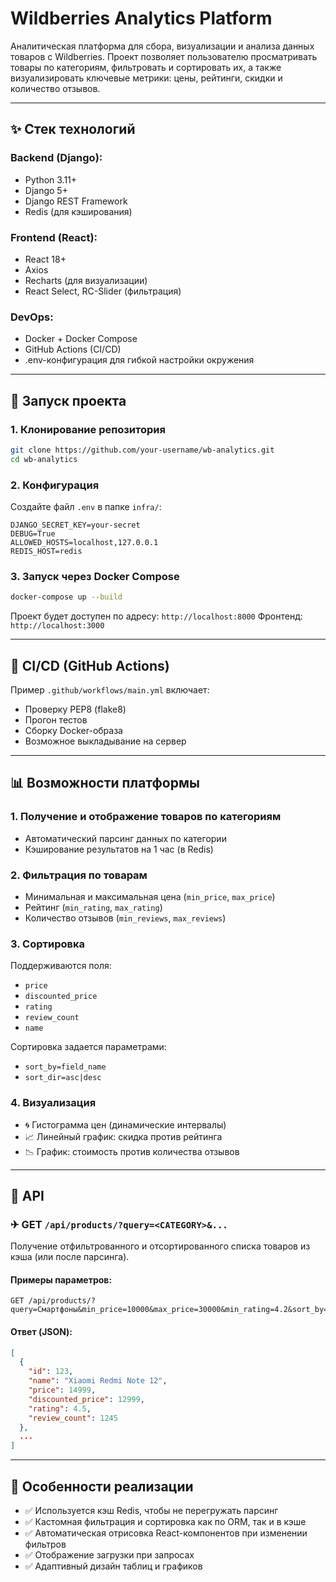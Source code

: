# Wildberries Analytics Platform

Аналитическая платформа для сбора, визуализации и анализа данных товаров с Wildberries. Проект позволяет пользователю просматривать товары по категориям, фильтровать и сортировать их, а также визуализировать ключевые метрики: цены, рейтинги, скидки и количество отзывов.

---

## ✨ Стек технологий

### Backend (Django):

* Python 3.11+
* Django 5+
* Django REST Framework
* Redis (для кэширования)

### Frontend (React):

* React 18+
* Axios
* Recharts (для визуализации)
* React Select, RC-Slider (фильтрация)

### DevOps:

* Docker + Docker Compose
* GitHub Actions (CI/CD)
* .env-конфигурация для гибкой настройки окружения

---

## 🚀 Запуск проекта

### 1. Клонирование репозитория

```bash
git clone https://github.com/your-username/wb-analytics.git
cd wb-analytics
```

### 2. Конфигурация

Создайте файл `.env` в папке `infra/`:

```env
DJANGO_SECRET_KEY=your-secret
DEBUG=True
ALLOWED_HOSTS=localhost,127.0.0.1
REDIS_HOST=redis
```

### 3. Запуск через Docker Compose

```bash
docker-compose up --build
```

Проект будет доступен по адресу: `http://localhost:8000`
Фронтенд: `http://localhost:3000`

---

## 🔧 CI/CD (GitHub Actions)

Пример `.github/workflows/main.yml` включает:

* Проверку PEP8 (flake8)
* Прогон тестов
* Сборку Docker-образа
* Возможное выкладывание на сервер

---

## 📊 Возможности платформы

### 1. Получение и отображение товаров по категориям

* Автоматический парсинг данных по категории
* Кэширование результатов на 1 час (в Redis)

### 2. Фильтрация по товарам

* Минимальная и максимальная цена (`min_price`, `max_price`)
* Рейтинг (`min_rating`, `max_rating`)
* Количество отзывов (`min_reviews`, `max_reviews`)

### 3. Сортировка

Поддерживаются поля:

* `price`
* `discounted_price`
* `rating`
* `review_count`
* `name`

Сортировка задается параметрами:

* `sort_by=field_name`
* `sort_dir=asc|desc`

### 4. Визуализация

* 🌀 Гистограмма цен (динамические интервалы)
* 📈 Линейный график: скидка против рейтинга
* 📉 График: стоимость против количества отзывов

---

## 🔐 API

### ✈ GET `/api/products/?query=<CATEGORY>&...`

Получение отфильтрованного и отсортированного списка товаров из кэша (или после парсинга).

#### Примеры параметров:

```http
GET /api/products/?query=Смартфоны&min_price=10000&max_price=30000&min_rating=4.2&sort_by=price&sort_dir=asc
```

#### Ответ (JSON):

```json
[
  {
    "id": 123,
    "name": "Xiaomi Redmi Note 12",
    "price": 14999,
    "discounted_price": 12999,
    "rating": 4.5,
    "review_count": 1245
  },
  ...
]
```

---

## 🌟 Особенности реализации

* ✅ Используется кэш Redis, чтобы не перегружать парсинг
* ✅ Кастомная фильтрация и сортировка как по ORM, так и в кэше
* ✅ Автоматическая отрисовка React-компонентов при изменении фильтров
* ✅ Отображение загрузки при запросах
* ✅ Адаптивный дизайн таблиц и графиков
